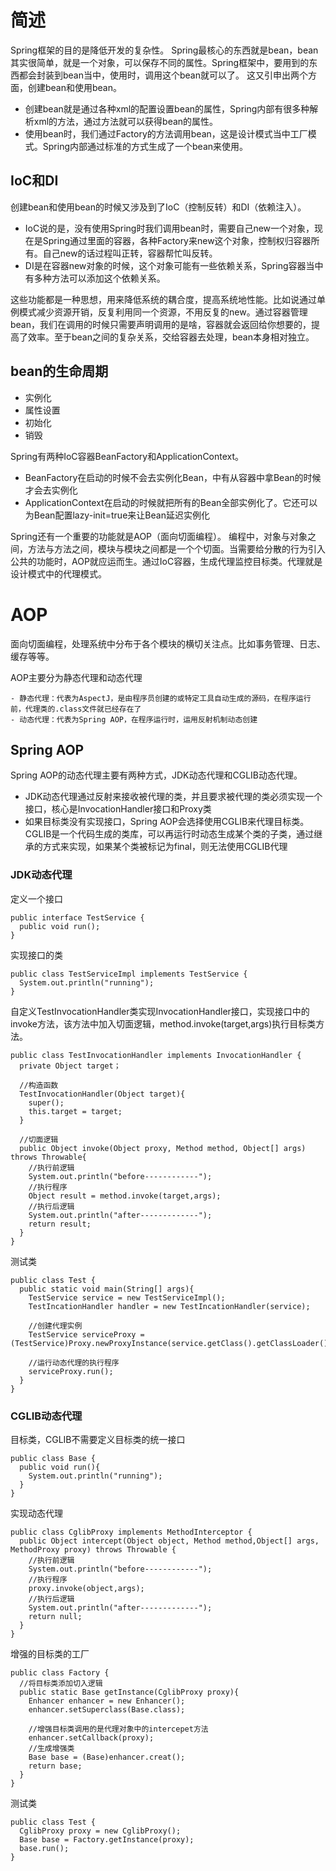 # 简述

Spring框架的目的是降低开发的复杂性。
Spring最核心的东西就是bean，bean其实很简单，就是一个对象，可以保存不同的属性。Spring框架中，要用到的东西都会封装到bean当中，使用时，调用这个bean就可以了。
这又引申出两个方面，创建bean和使用bean。

  - 创建bean就是通过各种xml的配置设置bean的属性，Spring内部有很多种解析xml的方法，通过方法就可以获得bean的属性。
  - 使用bean时，我们通过Factory的方法调用bean，这是设计模式当中工厂模式。Spring内部通过标准的方式生成了一个bean来使用。

## IoC和DI

创建bean和使用bean的时候又涉及到了IoC（控制反转）和DI（依赖注入）。

  - IoC说的是，没有使用Spring时我们调用bean时，需要自己new一个对象，现在是Spring通过里面的容器，各种Factory来new这个对象，控制权归容器所有。自己new的话过程叫正转，容器帮忙叫反转。
  - DI是在容器new对象的时候，这个对象可能有一些依赖关系，Spring容器当中有多种方法可以添加这个依赖关系。
  
这些功能都是一种思想，用来降低系统的耦合度，提高系统地性能。比如说通过单例模式减少资源开销，反复利用同一个资源，不用反复的new。通过容器管理bean，我们在调用的时候只需要声明调用的是啥，容器就会返回给你想要的，提高了效率。至于bean之间的复杂关系，交给容器去处理，bean本身相对独立。

## bean的生命周期

  - 实例化
  - 属性设置
  - 初始化
  - 销毁


Spring有两种IoC容器BeanFactory和ApplicationContext。

  - BeanFactory在启动的时候不会去实例化Bean，中有从容器中拿Bean的时候才会去实例化
  - ApplicationContext在启动的时候就把所有的Bean全部实例化了。它还可以为Bean配置lazy-init=true来让Bean延迟实例化

Spring还有一个重要的功能就是AOP（面向切面编程）。
编程中，对象与对象之间，方法与方法之间，模块与模块之间都是一个个切面。当需要给分散的行为引入公共的功能时，AOP就应运而生。通过IoC容器，生成代理监控目标类。代理就是设计模式中的代理模式。

# AOP 

  面向切面编程，处理系统中分布于各个模块的横切关注点。比如事务管理、日志、缓存等等。
  
  AOP主要分为静态代理和动态代理
  
    - 静态代理：代表为AspectJ，是由程序员创建的或特定工具自动生成的源码，在程序运行前，代理类的.class文件就已经存在了
    - 动态代理：代表为Spring AOP，在程序运行时，运用反射机制动态创建
    
  ## Spring AOP
     
  Spring AOP的动态代理主要有两种方式，JDK动态代理和CGLIB动态代理。
  
  - JDK动态代理通过反射来接收被代理的类，并且要求被代理的类必须实现一个接口，核心是InvocationHandler接口和Proxy类
  - 如果目标类没有实现接口，Spring AOP会选择使用CGLIB来代理目标类。CGLIB是一个代码生成的类库，可以再运行时动态生成某个类的子类，通过继承的方式来实现，如果某个类被标记为final，则无法使用CGLIB代理
  
  ### JDK动态代理
  
  定义一个接口
  
  ~~~
  public interface TestService {
    public void run();
  }
  ~~~
  
  实现接口的类
  
  ~~~
  public class TestServiceImpl implements TestService {
    System.out.println("running");
  }
  ~~~
  
  自定义TestInvocationHandler类实现InvocationHandler接口，实现接口中的invoke方法，该方法中加入切面逻辑，method.invoke(target,args)执行目标类方法。
  
  ~~~
  public class TestInvocationHandler implements InvocationHandler {
    private Object target；
    
    //构造函数
    TestInvocationHandler(Object target){
      super();
      this.target = target;
    }
    
    //切面逻辑
    public Object invoke(Object proxy, Method method, Object[] args) throws Throwable{
      //执行前逻辑
      System.out.println("before------------");
      //执行程序
      Object result = method.invoke(target,args);
      //执行后逻辑
      System.out.println("after-------------");
      return result;
    }
  }
  ~~~
  
  测试类

  ~~~
  public class Test {
    public static void main(String[] args){
      TestService service = new TestServiceImpl();
      TestIncationHandler handler = new TestIncationHandler(service);
      
      //创建代理实例
      TestService serviceProxy = (TestService)Proxy.newProxyInstance(service.getClass().getClassLoader(),service.getClass().getInterfaces(),handler);
      
      //运行动态代理的执行程序
      serviceProxy.run();
    }
  }
  ~~~
  
  ### CGLIB动态代理
  
  目标类，CGLIB不需要定义目标类的统一接口
  
  ~~~
  public class Base {
    public void run(){
      System.out.println("running");
    }
  }
  ~~~
  
  实现动态代理
  
  ~~~
  public class CglibProxy implements MethodInterceptor {
    public Object intercept(Object object, Method method,Object[] args, MethodProxy proxy) throws Throwable {
      //执行前逻辑
      System.out.println("before------------");
      //执行程序
      proxy.invoke(object,args);
      //执行后逻辑
      System.out.println("after-------------");
      return null;
    }
  }
  ~~~
  
  增强的目标类的工厂
  
  ~~~
  public class Factory {
    //将目标类添加切入逻辑
    public static Base getInstance(CglibProxy proxy){
      Enhancer enhancer = new Enhancer();
      enhancer.setSuperclass(Base.class);
      
      //增强目标类调用的是代理对象中的intercepet方法
      enhancer.setCallback(proxy);
      //生成增强类
      Base base = (Base)enhancer.creat();
      return base;
    }
  }
  ~~~
  
  测试类
  
  ~~~
  public class Test {
    CglibProxy proxy = new CglibProxy();
    Base base = Factory.getInstance(proxy);
    base.run();
  }
  ~~~
  

